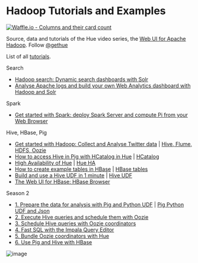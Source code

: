 Hadoop Tutorials and Examples
=============================
[![Waffle.io - Columns and their card count](https://badge.waffle.io/miandreu/Hadoop-Applications.png?columns=all)](https://waffle.io/miandreu/Hadoop-Applications?utm_source=badge)

Source, data and tutorials of the Hue video series, the [Web UI for Apache Hadoop](http://gethue.com).
Follow [@gethue](https://twitter.com/gethue)

List of all [tutorials](http://gethue.com/category/tutorial/).

Search
- [Hadoop search: Dynamic search dashboards with Solr](http://gethue.com/hadoop-search-dynamic-search-dashboards-with-solr/)
- [Analyse Apache logs and build your own Web Analytics dashboard with Hadoop and Solr](http://gethue.com/analyse-apache-logs-and-build-your-own-web-analytics-dashboard-with-hadoop-and-solr/)

Spark
- [Get started with Spark: deploy Spark Server and compute Pi from your Web Browser](http://gethue.com/get-started-with-spark-deploy-spark-server-and-compute-pi-from-your-web-browser/)

Hive, HBase, Pig 
- [Get started with Hadoop: Collect and Analyse Twitter data](http://gethue.com/how-to-analyze-twitter-data-with-hue) | [Hive, Flume, HDFS, Oozie](https://github.com/romainr/cdh-twitter-example)
- [How to access Hive in Pig with HCatalog in Hue](http://gethue.com/hadoop-tutorial-how-to-access-hive-in-pig-with) | [HCatalog](hcatalog)
- [High Availability of Hue](http://gethue.com/hadoop-tutorial-high-availability-of-hue) | [Hue HA](hue-ha)
- [How to create example tables in HBase](http://gethue.com/hadoop-tutorial-how-to-create-example-tables-in-hbase) | [HBase tables](hbase-tables)
- [Build and use a Hive UDF in 1 minute](http://gethue.com/hadoop-tutorial-hive-udf-in-1-minute) | [Hive UDF](hive-udf)
- [The Web UI for HBase: HBase Browser](http://gethue.com/the-web-ui-for-hbase-hbase-browser)

Season 2
- [1. Prepare the data for analysis with Pig and Python UDF](http://gethue.com/hadoop-tutorials-ii-1-prepare-the-data-for-analysis) | [Pig Python UDF and Json](pig-json-python-udf)
- [2. Execute Hive queries and schedule them with Oozie](http://gethue.com/video-series-ii-2-execute-hive-queries-and-schedule)
- [3. Schedule Hive queries with Oozie coordinators](http://gethue.com/hadoop-tutorials-ii-3-schedule-hive-queries-with)
- [4. Fast SQL with the Impala Query Editor](http://gethue.com/fast-sql-with-the-impala-query-editor)
- [5. Bundle Oozie coordinators with Hue](http://gethue.com/hadoop-tutorial-bundle-oozie-coordinators-with-hue)
- [6. Use Pig and Hive with HBase](http://gethue.com/hadoop-tutorial-use-pig-and-hive-with-hbase)

![image](static/hue-3.5.png?raw=true)

